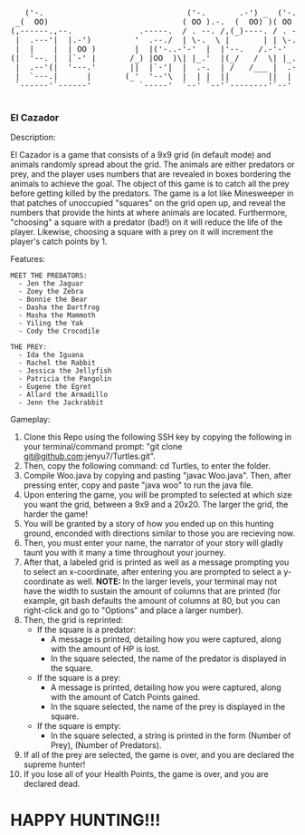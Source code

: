 <pre>
   ('-.                              ('-.       .-') _  ('-.     _ .-') _               _  .-')   
 _(  OO)                            ( OO ).-.  (  OO) )( OO ).-.( (  OO) )             ( \( -O )  
(,------.,--.              .-----.  / . --. /,(_)----. / . --. / \     .'_  .-'),-----. ,------.  
 |  .---'|  |.-')         '  .--./  | \-.  \ |       | | \-.  \  ,`'--..._)( OO'  .-.  '|   /`. ' 
 |  |    |  | OO )        |  |('-..-'-'  |  |'--.   /.-'-'  |  | |  |  \  '/   |  | |  ||  /  | | 
(|  '--. |  |`-' |       /_) |OO  )\| |_.'  |(_/   /  \| |_.'  | |  |   ' |\_) |  |\|  ||  |_.' | 
 |  .--'(|  '---.'       ||  |`-'|  |  .-.  | /   /___ |  .-.  | |  |   / :  \ |  | |  ||  .  '.' 
 |  `---.|      |       (_'  '--'\  |  | |  ||        ||  | |  | |  '--'  /   `'  '-'  '|  |\  \  
 `------'`------'          `-----'  `--' `--'`--------'`--' `--' `-------'      `-----' `--' '--' 
 </pre>
 
 ### El Cazador

Description: 

El Cazador is a game that consists of a 9x9 grid (in default mode) and animals randomly spread about the grid. The animals are either predators or prey, and the player uses numbers that are revealed in boxes bordering the animals to achieve the goal. The object of this game is to catch all the prey before getting killed by the predators. The game is a lot like Minesweeper in that patches of unoccupied "squares" on the grid open up, and reveal the numbers that provide the hints at where animals are located. Furthermore, "choosing" a square with a predator (bad!) on it will reduce the life of the player. Likewise, choosing a square with a prey on it will increment the player's catch points by 1.
   
   
Features: 

    MEET THE PREDATORS: 
      - Jen the Jaguar
      - Zoey the Zebra
      - Bonnie the Bear
      - Dasha the Dartfrog
      - Masha the Mammoth
      - Yiling the Yak
      - Cody the Crocodile
    
    THE PREY: 
      - Ida the Iguana
      - Rachel the Rabbit
      - Jessica the Jellyfish
      - Patricia the Pangolin
      - Eugene the Egret
      - Allard the Armadillo
      - Jenn the Jackrabbit


Gameplay:

1. Clone this Repo using the following SSH key by copying the following in your terminal/command prompt: "git clone git@github.com:jenyu7/Turtles.git". 
2. Then, copy the following command: cd Turtles, to enter the folder. 
3. Compile Woo.java by copying and pasting "javac Woo.java". Then, after pressing enter, copy and paste "java woo" to run the java file. 
4. Upon entering the game, you will be prompted to selected at which size you want the grid, between a 9x9 and a 20x20. The larger the grid, the harder the game!
5. You will be granted by a story of how you ended up on this hunting ground, enconded with directions similar to those you are recieving now. 
6. Then, you must enter your name, the narrator of your story will gladly taunt you with it many a time throughout your journey. 
7. After that, a labeled grid is printed as well as a message prompting you to select an x-coordinate, after entering you are prompted to select a y-coordinate as well. <b> NOTE: </b> In the larger levels, your terminal may not have the width to sustain the amount of columns that are printed (for example, git bash defaults the amount of columns at 80, but you can right-click and go to "Options" and place a larger number). 
8. Then, the grid is reprinted: 
	- If the square is a predator: 
		- A message is printed, detailing how you were captured, along with the amount of HP is lost.
		- In the square selected, the name of the predator is displayed in the square. 
	- If the square is a prey: 
		- A message is printed, detailing how you were captured, along with the amount of Catch Points gained. 
		- In the square selected, the name of the prey is displayed in the square.
	-  If the square is empty: 
		- In the square selected, a string is printed in the form (Number of Prey), (Number of Predators). 
9. If all of the prey are selected, the game is over, and you are declared the supreme hunter!
10. If you lose all of your Health Points, the game is over, and you are declared dead. 

# HAPPY HUNTING!!!
